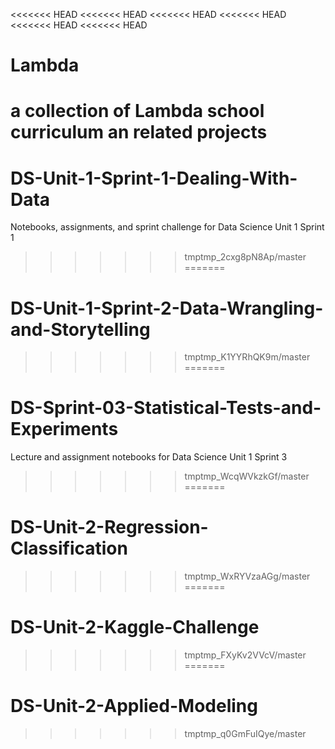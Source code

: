 <<<<<<< HEAD
<<<<<<< HEAD
<<<<<<< HEAD
<<<<<<< HEAD
<<<<<<< HEAD
<<<<<<< HEAD
# Lambda
a collection of Lambda school curriculum an related projects
=======
# DS-Unit-1-Sprint-1-Dealing-With-Data
Notebooks, assignments, and sprint challenge for Data Science Unit 1 Sprint 1
>>>>>>> tmptmp_2cxg8pN8Ap/master
=======
# DS-Unit-1-Sprint-2-Data-Wrangling-and-Storytelling
>>>>>>> tmptmp_K1YYRhQK9m/master
=======
# DS-Sprint-03-Statistical-Tests-and-Experiments
Lecture and assignment notebooks for Data Science Unit 1 Sprint 3
>>>>>>> tmptmp_WcqWVkzkGf/master
=======
# DS-Unit-2-Regression-Classification
>>>>>>> tmptmp_WxRYVzaAGg/master
=======
# DS-Unit-2-Kaggle-Challenge
>>>>>>> tmptmp_FXyKv2VVcV/master
=======
# DS-Unit-2-Applied-Modeling
>>>>>>> tmptmp_q0GmFuIQye/master
